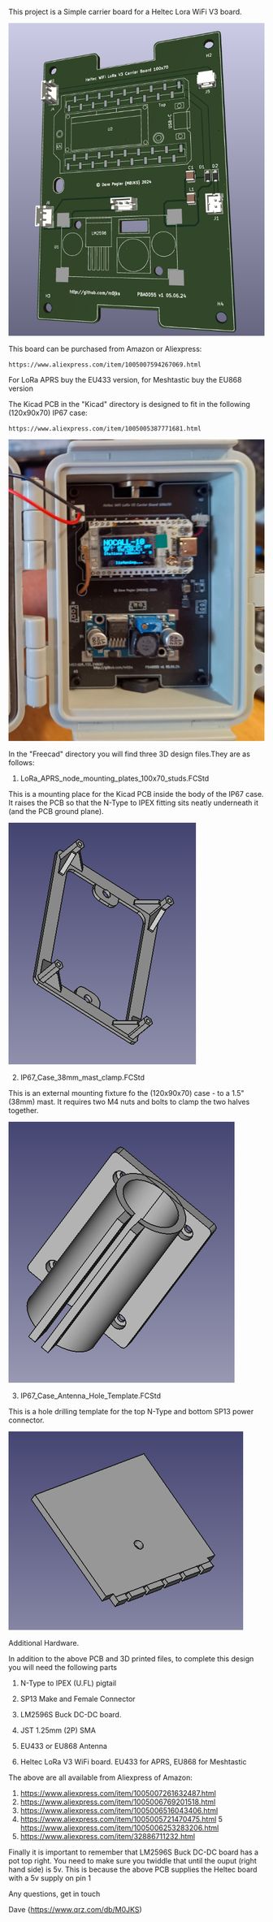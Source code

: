 This project is a Simple carrier board for a Heltec Lora WiFi V3 board.

![screenshot](Piccies/Screenshot_2025-01-28_17-23-28.png)

This board can be purchased from Amazon or Aliexpress:

	https://www.aliexpress.com/item/1005007594267069.html

For LoRa APRS buy the EU433 version, for Meshtastic buy the EU868 version

The Kicad PCB in the "Kicad" directory is designed to fit in the following (120x90x70) IP67 case:

	https://www.aliexpress.com/item/1005005387771681.html

![screenshot](Piccies/Screenshot_2024-07-29_15-08-30.png)

In the "Freecad" directory you will find three 3D design files.They are as follows:

1. LoRa_APRS_node_mounting_plates_100x70_studs.FCStd

This is a mounting place for the Kicad PCB inside the body of the IP67 case. It raises the PCB so that the N-Type to IPEX fitting sits neatly underneath it (and the PCB ground plane).

![screenshot](Piccies/Screenshot_2025-01-28_17-36-13.png)

2. IP67_Case_38mm_mast_clamp.FCStd

This is an external mounting fixture fo the (120x90x70) case - to a 1.5" (38mm) mast. It requires two M4 nuts and bolts to clamp the two halves together.

![screenshot](Piccies/Screenshot_2025-01-28_17-37-16.png)


3. IP67_Case_Antenna_Hole_Template.FCStd

This is a hole drilling template for the top N-Type and bottom SP13 power connector.

![screenshot](Piccies/Screenshot_2025-01-28_17-37-45.png)

Additional Hardware.

In addition to the above PCB and 3D printed files, to complete this design you will need the following parts

1. N-Type to IPEX (U.FL) pigtail

2. SP13 Make and Female Connector

3. LM2596S Buck DC-DC board.

4. JST 1.25mm (2P) SMA

5. EU433 or EU868 Antenna

6. Heltec LoRa V3 WiFi board. EU433 for APRS, EU868 for Meshtastic

The above are all available from Aliexpress of Amazon:

1. https://www.aliexpress.com/item/1005007261632487.html
2. https://www.aliexpress.com/item/1005006769201518.html
3. https://www.aliexpress.com/item/1005006516043406.html
4. https://www.aliexpress.com/item/1005005721470475.html
5  https://www.aliexpress.com/item/1005006253283206.html
6. https://www.aliexpress.com/item/32886711232.html


Finally it is important to remember that LM2596S Buck DC-DC board has a pot top right. You need to make sure you twiddle that until the ouput (right hand side) is 5v. This is because the above PCB supplies the Heltec board with a 5v supply on pin 1

Any questions, get in touch

Dave {https://www.qrz.com/db/M0JKS)
